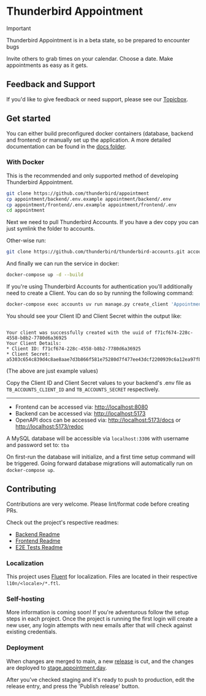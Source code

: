 # Thunderbird Appointment

> [!IMPORTANT]  
> Thunderbird Appointment is in a beta state, so be prepared to encounter bugs

Invite others to grab times on your calendar. Choose a date. Make appointments as easy as it gets.

## Feedback and Support

If you'd like to give feedback or need support, please see our [Topicbox](https://thunderbird.topicbox.com/groups/services).

## Get started

You can either build preconfigured docker containers (database, backend and frontend) or manually set up the application. A more detailed documentation can be found in the [docs folder](./docs/README.md).

### With Docker

This is the recommended and only supported method of developing Thunderbird Appointment.

```bash
git clone https://github.com/thunderbird/appointment
cp appointment/backend/.env.example appointment/backend/.env
cp appointment/frontend/.env.example appointment/frontend/.env
cd appointment
```

Next we need to pull Thunderbird Accounts. If you have a dev copy you can just symlink the folder to accounts. 

Other-wise run:

```bash
git clone https://github.com/thunderbird/thunderbird-accounts.git accounts
```

And finally we can run the service in docker:

```bash
docker-compose up -d --build
```

If you're using Thunderbird Accounts for authentication you'll additionally need to create a Client. You can do so by running the following command:

```bash
docker-compose exec accounts uv run manage.py create_client 'Appointment' 'dev contact' 'noreply@example.org' 'https://example.org' --env_type dev --env_redirect_url 'http://localhost:5173/auth/accounts/callback' --env_allowed_hostnames 'localhost:8080,accounts:8087'
```

You should see your Client ID and Client Secret within the output like:

```

Your client was successfully created with the uuid of f71cf674-228c-4558-b8b2-7780d6a36925
Your Client Details:
* Client ID: f71cf674-228c-4558-b8b2-7780d6a36925
* Client Secret: a5303c654c839d4c8ae8aae7d3b866f581e75280d7f477ee43dcf2200939c6a12ea97fbceda916c50e1136e1615f6e4e523e7a23e2282092b0f88d91c3898b91

```
(The above are just example values)

Copy the Client ID and Client Secret values to your backend's .env file as `TB_ACCOUNTS_CLIENT_ID` and `TB_ACCOUNTS_SECRET` respectively.

---

* Frontend can be accessed via: <http://localhost:8080>
* Backend can be accessed via: <http://localhost:5173>
* OpenAPI docs can be accessed via: <http://localhost:5173/docs> or <http://localhost:5173/redoc>

A MySQL database will be accessible via `localhost:3306` with username and password set to: `tba`

On first-run the database will initialize, and a first time setup command will be triggered. Going forward database migrations will automatically run on `docker-compose up`.

## Contributing

Contributions are very welcome. Please lint/format code before creating PRs.

Check out the project's respective readmes:

* [Backend Readme](backend/README.md)
* [Frontend Readme](frontend/README.md)
* [E2E Tests Readme](test/e2e/README.md)

### Localization

This project uses [Fluent](https://projectfluent.org/) for localization. Files are located in their respective `l10n/<locale>/*.ftl`.

### Self-hosting

More information is coming soon! If you're adventurous follow the setup steps in each project. Once the project is running the first login will create a new user, any login attempts with new emails after that will check against existing credentials.

### Deployment

When changes are merged to main, a new [release](https://github.com/thunderbird/appointment/releases/) is cut, and the changes are deployed to [stage.appointment.day](https://stage.appointment.day/).

After you've checked staging and it's ready to push to production, edit the release entry, and press the 'Publish release' button.
